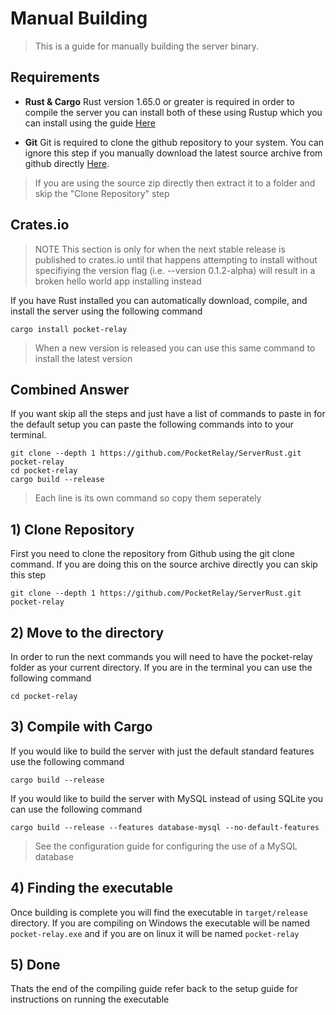 # Manual Building

>This is a guide for manually building the server binary. 

## Requirements

- **Rust & Cargo** Rust version 1.65.0 or greater is required in order to compile the server
you can install both of these using Rustup which you can install using the guide [Here](https://www.rust-lang.org/learn/get-started)

- **Git** Git is required to clone the github repository to your system. You can ignore this step if you manually download the latest source archive from github directly [Here](https://github.com/PocketRelay/ServerRust/archive/refs/heads/master.zip). 

>If you are using the source zip directly then extract it to a folder and skip the "Clone Repository" step

## Crates.io

> NOTE This section is only for when the next stable release is published to crates.io until that happens attempting to install without specifiying the version flag (i.e. --version 0.1.2-alpha) will result in a broken hello world app installing instead

If you have Rust installed you can automatically download, compile, and install the server using the following command

```shell
cargo install pocket-relay
```

> When a new version is released you can use this same command to install the latest version

## Combined Answer

If you want skip all the steps and just have a list of commands to paste in for the default setup you can paste the following commands into to your terminal.

```shell
git clone --depth 1 https://github.com/PocketRelay/ServerRust.git pocket-relay
cd pocket-relay
cargo build --release
```

> Each line is its own command so copy them seperately

## 1) Clone Repository

First you need to clone the repository from Github using the git clone command. If you are doing this on the source archive directly you can skip this step

```shell
git clone --depth 1 https://github.com/PocketRelay/ServerRust.git pocket-relay
```

## 2) Move to the directory

In order to run the next commands you will need to have the pocket-relay folder as your current directory. If you are in the terminal you can use the following command

```shell
cd pocket-relay
```

## 3) Compile with Cargo

If you would like to build the server with just the default standard features use the following command

```shell
cargo build --release
```

If you would like to build the server with MySQL instead of using SQLite you can use the following command

```shell
cargo build --release --features database-mysql --no-default-features
```

> See the configuration guide for configuring the use of a MySQL database


## 4) Finding the executable

Once building is complete you will find the executable in `target/release` directory. If you are compiling on Windows the executable will be named `pocket-relay.exe` and if you are on linux it will be named `pocket-relay`

## 5) Done

Thats the end of the compiling guide refer back to the setup guide for instructions on running the executable